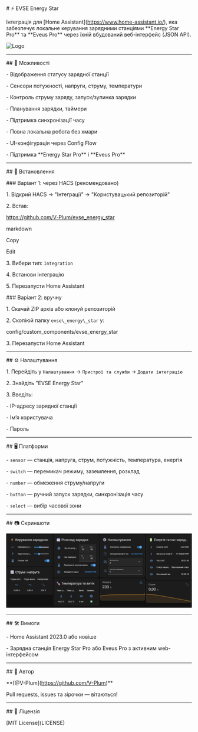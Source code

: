 \# ⚡ EVSE Energy Star



Інтеграція для \[Home Assistant](https://www.home-assistant.io/), яка забезпечує локальне керування зарядними станціями \*\*Energy Star Pro\*\* та \*\*Eveus Pro\*\* через їхній вбудований веб-інтерфейс (JSON API).



![Logo](https://raw.githubusercontent.com/V-Plum/evse_energy_star/main/custom_components/evse_energy_star/icon.png)



---



\## 🔧 Можливості



\- Відображення статусу зарядної станції

\- Сенсори потужності, напруги, струму, температури

\- Контроль струму заряду, запуск/зупинка зарядки

\- Планування зарядки, таймери

\- Підтримка синхронізації часу

\- Повна локальна робота без хмари

\- UI-конфігурація через Config Flow

\- Підтримка \*\*Energy Star Pro\*\* і \*\*Eveus Pro\*\*



---



\## 🚀 Встановлення



\### Варіант 1: через HACS (рекомендовано)

1\. Відкрий HACS → "Інтеграції" → "Користувацький репозиторій"

2\. Встав:

https://github.com/V-Plum/evse_energy_star


markdown

Copy

Edit

3\. Вибери тип: `Integration`

4\. Встанови інтеграцію

5\. Перезапусти Home Assistant



\### Варіант 2: вручну

1\. Скачай ZIP архів або клонуй репозиторій

2\. Скопіюй папку `evse\_energy\_star` у:

config/custom\_components/evse\_energy\_star

3\. Перезапусти Home Assistant



---



\## ⚙️ Налаштування



1\. Перейдіть у `Налаштування` → `Пристрої та служби` → `Додати інтеграцію`

2\. Знайдіть "EVSE Energy Star"

3\. Введіть:

\- IP-адресу зарядної станції

\- Ім’я користувача

\- Пароль



---



\## 🖥️ Платформи



\- `sensor` — станція, напруга, струм, потужність, температура, енергія

\- `switch` — перемикач режиму, заземлення, розклад

\- `number` — обмеження струму/напруги

\- `button` — ручний запуск зарядки, синхронізація часу

\- `select` — вибір часової зони



---



\## 📷 Скриншоти



![Dashboard example](images/dashboard_example.png)



---



\## 🛠️ Вимоги



\- Home Assistant 2023.0 або новіше

\- Зарядна станція Energy Star Pro або Eveus Pro з активним web-інтерфейсом



---



\## 👤 Автор



\*\*\[@V-Plum](https://github.com/V-Plum)\*\*  

Pull requests, issues та зірочки — вітаються!



---



\## 📝 Ліцензія



\[MIT License](LICENSE)

